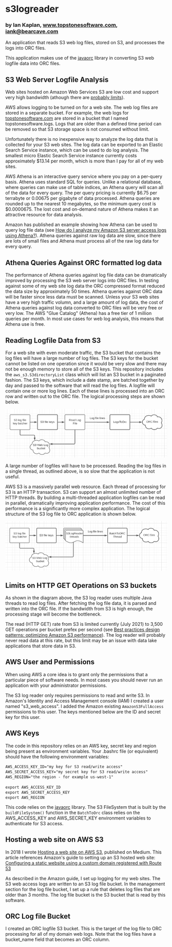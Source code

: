 # s3logreader
### by Ian Kaplan, www.topstonesoftware.com, iank@bearcave.com 

An application that reads S3 web log files, stored on S3, and processes the logs into ORC files.

This application makes use of the [javaorc](https://github.com/IanLKaplan/javaorc) library in converting S3 web logfile data into ORC files.

## S3 Web Server Logfile Analysis

Web sites hosted on Amazon Web Services S3 are low cost and support very high bandwidth (athough there are [probably limits](https://www.theguardian.com/lifeandstyle/2014/dec/17/kim-kardashian-butt-break-the-internet-paper-magazine)). 

AWS allows logging to be turned on for a web site. The web log files are stored in a separate bucket. For example, the web logs for 
[topstonesoftware.com](www.topstonesoftware.com) are stored in a bucket that I named topstonesoftware.logs. Logs that are older than
a defined time period can be removed so that S3 storage space is not consumed without limit.

Unfortunately there is no inexpensive way to analyze the log data that is collected for your S3 web sites.  The log data can be exported to
an Elastic Search Service instance, which can be used to do log analysis. The smallest micro Elastic Search Service instance currently costs approximately $13.14
per month, which is more than I pay for all of my web sites. 

AWS Athena is an interactive query service where you pay on a per-query basis. Athena uses standard SQL for queries. Unlike a relational database, where queries
can make use of table indices, an Athena query will scan all of the data for every query. The per query pricing is currently $6.75 per terrabyte or 0.00675 per gigabyte of data processed.  Athena queries are rounded up to the nearest 10 megabytes, so the minimum query cost is $0.0000675.  The lost cost and on-demand nature of Athena makes it an attractive resource for data analysis.

Amazon has published an example showing how Athena can be used to query log file data (see [How do I analyze my Amazon S3 server access logs using Athena?](https://aws.amazon.com/premiumsupport/knowledge-center/analyze-logs-athena/)). Athena queries against raw log data are slow, since there are lots of small files and Athena must process all of the raw log data for every query. 

## Athena Queries Against ORC formatted log data

The performance of Athena queries against log file data can be dramatically improved by processing the S3 web server logs into ORC files. In testing against some of my web site log data the ORC compressed format reduced the data size by approximately 50 times. Athena queries against ORC data will be faster since less data must be scanned. Unless your S3 web sites have a very high traffic volumn, and a large amount of log data, the cost of Athena queries against log data converted to ORC files will be very free or very low. The AWS "Glue Catalog" (Athena) has a free tier of 1 million queries per month. In most use cases for web log analysis, this means that Athena use is free.

## Reading Logfile Data from S3

For a web site with even moderate traffic, the S3 bucket that contains the log files will have a large number of log files. The S3 keys for the bucket cannot be listed on one operation since it would be very slow and there may not be enough memory to store all of the S3 keys. This repository includes the ```aws_s3.S3directoryList``` class which will list an S3 bucket in a paginated fashion.  The S3 keys, which include a date stamp, are batched together by day and passed to the software that will read the log files. A logfile will contain one or more log lines. Each of these lines is processed into an ORC row and written out to the ORC file.  The logical processing steps are shown below.

![alt Diagram for threaded S3 log files to ORC](https://github.com/IanLKaplan/s3logreader/blob/master/img/s3_logs_to_orc_one_thread_diagram.png?raw=true)

A large number of logfiles will have to be processed. Reading the log files in a single thread, as outlined above, is so slow that the application is not useful.

AWS S3 is a massively parallel web resource. Each thread of processing for S3 is an HTTP transaction. S3 can support an almost unlimited number of HTTP threads. 
By building a multi-threaded application logfiles can be read in parallel, dramatically improving application performance. The cost of this performance is a significantly more complex application. The logical structure of the S3 log file to ORC application is shown below.

![alt Diagram for threaded S3 log files to ORC](https://github.com/IanLKaplan/s3logreader/blob/master/img/s3_logs_to_orc_diagram.png?raw=true)

## Limits on HTTP GET Operations on S3 buckets

As shown in the diagram above, the S3 log reader uses multiple Java threads to read log files.  After fetching the log file data, it is parsed and written into the ORC file.  If the bandwidth from S3 is high enough, the processing stage will become the bottleneck.

The read (HTTP GET) rate from S3 is limited currently (July 2021) to 3,500 GET operations per bucket prefex per second (see [Best practices design patterns: optimizing Amazon S3 performance](https://docs.aws.amazon.com/AmazonS3/latest/userguide/optimizing-performance.html)). The log reader will probably never read data at this rate, but this limit may be an issue with data lake applications that store data in S3.

## AWS User and Permissions

When using AWS a core idea is to grant only the permissions that a particular piece of software needs. In most cases you should never run an application with your administrator permissions.

The S3 log reader only requires permissions to read and write S3.  In Amazon's Identity and Access Management console (IAM) I created a user named "s3_web_access".  I added the Amazon existing ```AmazonS3FullAccess``` permissions to this user.  The keys mentioned below are the ID and secret key for this user. 

## AWS Keys

The code in this repository relies on an AWS key, secret key and region being present as environment variables.  Your .bashrc file (or equivalent) should have the following environment variables:

```
AWS_ACCESS_KEY_ID="my key for S3 read/write access"
AWS_SECRET_ACCESS_KEY="my secret key for S3 read/write access"
AWS_REGION="the region - for example us-west-1"

export AWS_ACCESS_KEY_ID
export AWS_SECRET_ACCESS_KEY
export AWS_REGION
```

This code relies on the [javaorc](https://github.com/IanLKaplan/javaorc) library.  The S3 FileSystem that is built by the ```buildFileSystem()``` function in the ```BatchToOrc``` class relies on the AWS_ACCESS_KEY and AWS_SECRET_KEY environment variables to authenticate for S3 access. 

## Hosting a web site on AWS S3

In 2018 I wrote [Hosting a web site on AWS S3](https://medium.com/hackernoon/hosting-a-website-on-aws-s3-9aed18cec1ed), published on Medium.
This article references Amazon's guide to setting up an S3 hosted web site: [Configuring a static website using a custom domain registered with Route 53](https://docs.aws.amazon.com/AmazonS3/latest/userguide/website-hosting-custom-domain-walkthrough.html)  

As described in the Amazon guide, I set up logging for my web sites.  The S3 web access logs are written to an S3 log file bucket.  In the management section for the log file bucket, I set up a rule that deletes log files that are older than 3 months. The log file bucket is the S3 bucket that is read by this software.

## ORC Log file Bucket

I created an ORC logfile S3 bucket.  This is the target of the log file to ORC processing for all of my domain web logs.  Note that the log files have a bucket_name field that becomes an ORC column.


